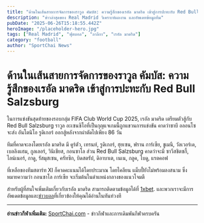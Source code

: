 ```yaml
---
title: "ด้านในเส้นสายการจัดการของราวูล คัมบัส: ความรู้สึกของเรอัล มาดริด เข้าสู่การปะทะกับ Red Bull Salzsburg"
description: "ข่าวล่าสุดของ Real Madrid วิเคราะห์ผลงาน และอัพเดทข้อมูลทีม"
pubDate: "2025-06-26T15:18:55.442Z"
heroImage: "/placeholder-hero.jpg"
tags: ["Real Madrid", "ฟุตบอล", "ลาลีกา", "เรอัล มาดริด"]
category: "football"
author: "SportChai News"
---
```


# ด้านในเส้นสายการจัดการของราวูล คัมบัส: ความรู้สึกของเรอัล มาดริด เข้าสู่การปะทะกับ Red Bull Salzsburg

ในการแข่งขันสุดท้ายของรอบกลุ่ม FIFA Club World Cup 2025, เรอัล มาดริด เตรียมตัวสู้กับ Red Bull Salzsburg ราวูล อะเซนซิโอที่เป็นกุญแจเกมนี้ถูกแขวนการแข่งขัน คาดว่าซาบี อลอนโซจะส่ง อันโตนิโอ รูดิเกอร์ ออกสู้หลังจากผ่าตัดไปเพียง 86 วัน

ทีมที่คาดจะลงโดยเรอัล มาดริด มี คูร์ตัว, เทรนท์, รูดิเกอร์, ฮุยเซน, ฟราน การ์เซีย, ชูเมนี, วัลเวอร์เด, เบลลิงแฮม, กูลเลอร์, วินิเชียส, กอนซาโล ส่วน Red Bull Salzsburg คาดว่าจะมี ซาวีสชิตซกี้, ไลน์เนอร์, กาดู, รัสมุสเซน, ครัทซิก, บิดสตรัป, ดิอาบาเต, เนเน, กลูค, ไบดู, แรตคอฟ

ที่เหลือของทีมสตาร์ท XI ก็คาดคะแนนได้โดยประมาณ โดยไคลียน แม็บปี้ยังไม่พร้อมลงสนาม ซึ่งหมายความว่า กอนซาโล การ์เซีย จะเริ่มต้นในตำแหน่งกลางของแนวโจมตี

สำหรับผู้ที่สนใจเพิ่มเติมเกี่ยวกับเรอัล มาดริด สามารถติดตามข้อมูลได้ที่ [1xbet](https://sportchai.com/%E0%B8%A3%E0%B8%B5%E0%B8%A7%E0%B8%B4%E0%B8%A7%E0%B8%84%E0%B8%B2%E0%B8%AA%E0%B8%B4%E0%B9%82%E0%B8%99/1xbet-%E0%B8%A3%E0%B8%A7%E0%B8%A7/). และพวกเราจะมีการอัพเดตข้อมูลและ[ข่าวบอล](https://sportchai.com/%e0%b8%82%e0%b9%88%e0%b8%b2%e0%b8%a7%e0%b8%9f%e0%b8%b8%e0%b8%95%e0%b8%9a%e0%b8%ad%e0%b8%a5/)ที่เกี่ยวข้องให้คุณได้อ่านในทันท่วงที

---

**อ่านข่าวกีฬาเพิ่มเติม:** [SportChai.com](https://sportchai.com) - ข่าวกีฬาและการเดิมพันกีฬาครบครัน